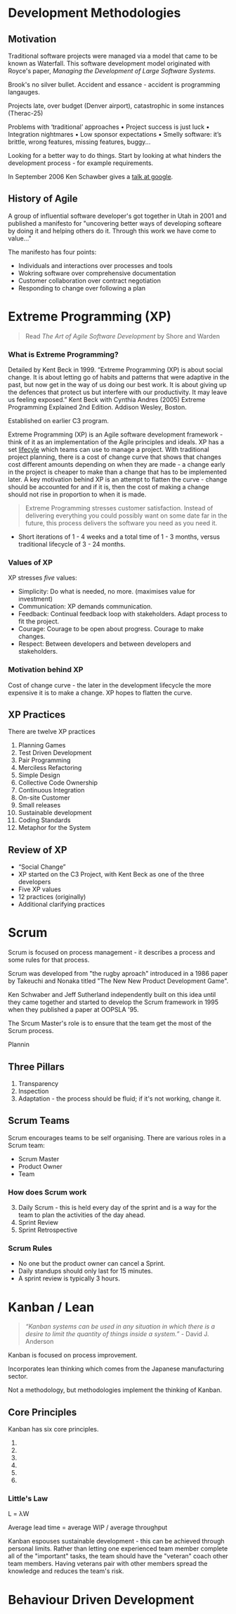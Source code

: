 # Development Methodologies 

## Motivation 

Traditional software projects were managed via a model that came to be known as Waterfall. This software development model originated with Royce's paper, _Managing the Development of Large Software Systems_. 

Brook's no silver bullet. Accident and essance - accident is programming langauges. 

Projects late, over budget (Denver airport), catastrophic in some instances (Therac-25)

Problems with ‘traditional’ approaches
• Project success is just luck
• Integration nightmares
• Low sponsor expectations
• Smelly software: it’s brittle, wrong features, missing features, buggy...

Looking for a better way to do things. Start by looking at what hinders the development process - for example requirements.

In September 2006 Ken Schawber gives a [talk at google](https://www.youtube.com/watch?v=IyNPeTn8fpo&feature=youtu.be&t=48m50s).

## History of Agile 

A group of influential software developer's got together in Utah in 2001 and published a manifesto for "uncovering better ways of developing softeare by doing it and helping others do it. Through this work we have come to value..." 

The manifesto has four points: 

- Individuals and interactions over processes and tools 
- Wokring software over comprehensive documentation
- Customer collaboration over contract negotiation
- Responding to change over following a plan


# Extreme Programming (XP)

> Read _The Art of Agile Software Development_ by Shore and Warden

### What is Extreme Programming?

Detailed by Kent Beck in 1999. “Extreme Programming (XP) is about social change. It is about letting go of habits and patterns that were adaptive in the past, but now get in the way of us doing our best work. It is about giving up the defences that protect us but interfere with our productivity. It may leave us feeling exposed.”
Kent Beck with Cynthia Andres (2005) Extreme Programming Explained 2nd Edition. Addison Wesley, Boston.

Established on earlier C3 program. 

Extreme Programming (XP) is an Agile software development framework - think of it as an implementation of the Agile principles and ideals. XP has a set [lifecyle](http://www.extremeprogramming.org/map/project.html) which teams can use to manage a project. With traditional project planning, there is a cost of change curve that shows that changes cost different amounts depending on when they are made - a change early in the project is cheaper to make than a change that has to be implemented later. A key motivation behind XP is an attempt to flatten the curve - change should be accounted for and if it is, then the cost of making a change should not rise in proportion to when it is made.   

> Extreme Programming stresses customer satisfaction. Instead of delivering everything you could possibly want on some date far in the future, this process delivers the software you need as you need it.


- Short iterations of 1 - 4 weeks and a total time of 1 - 3 months, versus traditional lifecycle of 3 - 24 months. 

### Values of XP

XP stresses _five_ values: 

- Simplicity: Do what is needed, no more. (maximises value for investment)
- Communication: XP demands communication.
- Feedback: Continual feedback loop with stakeholders. Adapt process to fit the project.
- Courage: Courage to be open about progress. Courage to make changes.
- Respect: Between developers and between developers and stakeholders.


### Motivation behind XP

Cost of change curve - the later in the development lifecycle the more expensive it is to make a change. XP hopes to flatten the curve.  

## XP Practices 

There are twelve XP practices

1. Planning Games
2. Test Driven Development
3. Pair Programming
4. Merciless Refactoring
5. Simple Design 
6. Collective Code Ownership
7. Continuous Integration
8. On-site Customer
9. Small releases
10. Sustainable development
11. Coding Standards 
12. Metaphor for the System 

## Review of XP 

- “Social Change”
- XP started on the C3 Project, with Kent Beck as one of the three developers
- Five XP values
- 12 practices (originally)
- Additional clarifying practices

# Scrum 

Scrum is focused on process management - it describes a process and some rules for that process. 

Scrum was developed from "the rugby aproach" introduced in a 1986 paper by Takeuchi and Nonaka titled "The New New Product Development Game". 

Ken Schwaber and Jeff Sutherland independently built on this idea until they came together and started to develop the Scrum framework in 1995 when they published a paper at OOPSLA '95. 

The Srcum Master's role is to ensure that the team get the most of the Scrum process.

Plannin

## Three Pillars 

1. Transparency
2. Inspection
3. Adaptation - the process should be fluid; if it's not working, change it. 

## Scrum Teams 

Scrum encourages teams to be self organising. There are various roles in a Scrum team: 

- Scrum Master 
- Product Owner 
- Team 

### How does Scrum work 

3. Daily Scrum - this is held every day of the sprint and is a way for the team to plan the activities of the day ahead. 
4. Sprint Review
5. Sprint Retrospective

### Scrum Rules 

- No one but the product owner can cancel a Sprint. 
- Daily standups should only last for 15 minutes. 
- A sprint review is typically 3 hours. 


# Kanban / Lean

> _“Kanban systems can be used in any situation in which there is a desire to limit the quantity of things inside a system.”_ - David J. Anderson 

Kanban is focused on process improvement.

Incorporates lean thinking which comes from the Japanese manufacturing sector. 

Not a methodology, but methodologies implement the thinking of Kanban. 


## Core Principles

Kanban has six core principles.

1.
2.
3.
4.
5.
6.


### Little's Law 

 L = λW 

 Average lead time = average WIP / average throughput 


Kanban espouses sustainable development - this can be achieved through personal limits. Rather than letting one experienced team member complete all of the "important" tasks, the team should have the "veteran" coach other team members. Having veterans pair with other members spread the knowledge and reduces the team's risk.

# Behaviour Driven Development 
